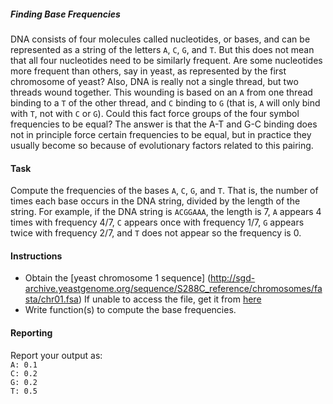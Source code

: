 ##### Finding Base Frequencies

DNA consists of four molecules called nucleotides, or bases, and can be 
represented as a string of the letters ```A```, ```C```, ```G```, 
and ```T```. But this does not 
mean that all four nucleotides need to be similarly frequent. 
Are some nucleotides more frequent than others, say in yeast, as 
represented by the first chromosome of yeast? Also, DNA is really not a 
single thread, but two threads wound together. This wounding is based on 
an ```A``` from one thread binding to a ```T``` of the other thread, 
and ```C``` binding to 
```G``` (that is, ```A``` will only bind with ```T```, not with ```C``` or ```G```). 
Could this fact 
force groups of the four symbol frequencies to be equal? 
The answer is that the A-T and G-C binding does not in principle force 
certain frequencies to be equal, but in practice they usually become so 
because of evolutionary factors related to this pairing.

#### Task
Compute the frequencies of the bases ```A```, ```C```, ```G```, and ```T```. 
That is, the number of times each base occurs in the DNA string, 
divided by the length of the string. For example, 
if the DNA string is ```ACGGAAA```, the length is 7, ```A``` appears 
4 times with frequency 4/7, ```C``` appears once with frequency 1/7, 
```G``` appears twice with frequency 2/7, and ```T``` does not appear so the 
frequency is 0.

#### Instructions
- Obtain the [yeast chromosome 1 sequence] (http://sgd-archive.yeastgenome.org/sequence/S288C_reference/chromosomes/fasta/chr01.fsa)
If unable to access the file, get it from [here](https://github.com/ajodeh-juma/bixcop-2021-python/blob/main/modules/python/data/test/chr01.fsa)
- Write function(s) to compute the base frequencies.

#### Reporting
Report your output as:<br>
```A: 0.1```<br>```C: 0.2```<br>```G: 0.2```<br>```T: 0.5```
``````

